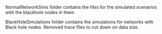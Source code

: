 NormalNetworkSims folder contains the files for the simulated scenarios with the blackhole nodes in them

BlackHoleSimulations folder contains the simulations for networks with Black hole nodes. Removed trace files to cut down on data size.

